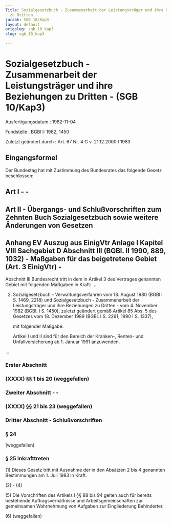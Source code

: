 ```yaml
---
Title: Sozialgesetzbuch - Zusammenarbeit der Leistungsträger und ihre Beziehungen
  zu Dritten -
jurabk: SGB 10/Kap3
layout: default
origslug: sgb_10_kap3
slug: sgb_10_kap3

---
```


# Sozialgesetzbuch - Zusammenarbeit der Leistungsträger und ihre Beziehungen zu Dritten - (SGB 10/Kap3)

Ausfertigungsdatum
:   1982-11-04

Fundstelle
:   BGBl I: 1982, 1450

Zuletzt geändert durch
:   Art. 67 Nr. 4 G v. 21.12.2000 I 1983

## Eingangsformel

Der Bundestag hat mit Zustimmung des Bundesrates das folgende Gesetz
beschlossen:

## Art I - -

## Art II - Übergangs- und Schlußvorschriften zum Zehnten Buch Sozialgesetzbuch sowie weitere Änderungen von Gesetzen

## Anhang EV Auszug aus EinigVtr Anlage I Kapitel VIII Sachgebiet D Abschnitt III (BGBl. II 1990, 889, 1032) - Maßgaben für das beigetretene Gebiet (Art. 3 EinigVtr) -

Abschnitt III
Bundesrecht tritt in dem in Artikel 3 des Vertrages genannten Gebiet
mit folgenden Maßgaben in Kraft:
...

2.  Sozialgesetzbuch - Verwaltungsverfahren vom 18. August 1980 (BGBl I S.
    1469, 2218) und Sozialgesetzbuch - Zusammenarbeit der Leistungsträger
    und ihre Beziehungen zu Dritten - vom 4. November 1982 (BGBl. I S.
    1450), zuletzt geändert gemäß Artikel 85 Abs. 5 des Gesetzes vom 18.
    Dezember 1989 (BGBl. I S. 2261, 1990 I S. 1337),

    mit folgender Maßgabe:

    Artikel I und II sind für den Bereich der Kranken-, Renten- und
    Unfallversicherung ab 1. Januar 1991 anzuwenden.



...

### Erster Abschnitt

### (XXXX) §§ 1 bis 20 (weggefallen)

### Zweiter Abschnitt - -

### (XXXX) §§ 21 bis 23 (weggefallen)

### Dritter Abschnitt - Schlußvorschriften

### § 24

(weggefallen)

### § 25 Inkrafttreten

(1) Dieses Gesetz tritt mit Ausnahme der in den Absätzen 2 bis 4
genannten Bestimmungen am 1. Juli 1983 in Kraft.

(2) - (4)

(5) Die Vorschriften des Artikels I §§ 88 bis 94 gelten auch für
bereits bestehende Auftragsverhältnisse und Arbeitsgemeinschaften zur
gemeinsamen Wahrnehmung von Aufgaben zur Eingliederung Behinderter.

(6) (weggefallen)

